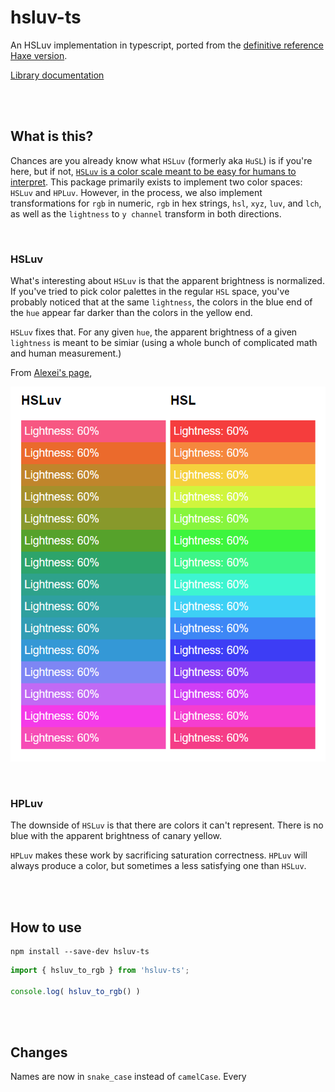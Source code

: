 # hsluv-ts
An HSLuv implementation in typescript, ported from the [definitive reference
Haxe version](https://github.com/hsluv/hsluv).

[Library documentation](https://stonecypher.github.io/hsluv-ts/docs/)

<br/><br/>

## What is this?

Chances are you already know what `HSLuv` (formerly aka `HuSL`) is if you're
here, but if not, [`HSLuv` is a color scale meant to be easy for humans to
interpret](https://www.hsluv.org/).  This package primarily exists to implement
two color spaces: `HSLuv` and `HPLuv`.  However, in the process, we also
implement transformations for `rgb` in numeric, `rgb` in hex strings, `hsl`,
`xyz`, `luv`, and `lch`, as well as the `lightness` to `y channel` transform in
both directions.



<br/>

### HSLuv

What's interesting about `HSLuv` is that the apparent brightness is normalized.
If you've tried to pick color palettes in the regular `HSL` space, you've
probably noticed that at the same `lightness`, the colors in the blue end of the
`hue` appear far darker than the colors in the yellow end.

`HSLuv` fixes that.  For any given `hue`, the apparent brightness of a given
`lightness` is meant to be simiar (using a whole bunch of complicated math and
human measurement.)

From [Alexei's page](https://hsluv.org/comparison/),

![](comparison_image.png)



<br/>

### HPLuv

The downside of `HSLuv` is that there are colors it can't represent.  There is
no blue with the apparent brightness of canary yellow.

`HPLuv` makes these work by sacrificing saturation correctness.  `HPLuv` will
always produce a color, but sometimes a less satisfying one than `HSLuv`.





<br/><br/>

## How to use

```
npm install --save-dev hsluv-ts
```

```typescript
import { hsluv_to_rgb } from 'hsluv-ts';

console.log( hsluv_to_rgb() )
```





<br/><br/>

## Changes

Names are now in `snake_case` instead of `camelCase`.  Every